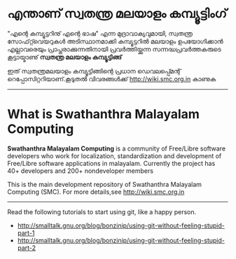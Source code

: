 എന്താണ്  സ്വതന്ത്ര മലയാളം കമ്പ്യൂട്ടിംഗ്
====
"എന്റെ കമ്പ്യൂട്ടറിനു് എന്റെ ഭാഷ" എന്ന മുദ്രാവാക്യവുമായി,
 സ്വതന്ത്ര സോഫ്‍റ്റ്‍വെയറുകള്‍ അടിസ്ഥാനമാക്കി കമ്പ്യൂട്ടറില്‍ 
മലയാളം ഉപയോഗിക്കാന്‍ എല്ലാവരെയും പ്രാപ്തരാക്കുന്നതിനായി
പ്രവര്‍ത്തിയ്ക്കുന്ന സന്നദ്ധപ്രവര്‍ത്തകരുടെ കൂട്ടായ്മാണു് **സ്വതന്ത്ര മലയാളം കമ്പ്യൂട്ടിങ്ങ്**

ഇത് സ്വതന്ത്രമലയാളം  കമ്പ്യൂട്ടിങ്ങിന്റെ പ്രധാന ഡെവലപ്പ്മെന്റ് റെപ്പോസിറ്ററിയാണ്.കൂടുതല്‍ വിവരങ്ങള്‍ക്ക്  http://wiki.smc.org.in കാണുക

---
What is Swathanthra Malayalam Computing
====
**Swathanthra Malayalam Computing** is a community of Free/Libre
software developers who work for localization, standardization 
and development of Free/Libre software applications in malayalam. 
Currently the project has 40+ developers and 200+ nondeveloper members

This is the main development repository of Swathanthra Malayalam Computing (SMC).
For more details,see http://wiki.smc.org.in

-----
Read the following tutorials to start using git, like a happy person.
- http://smalltalk.gnu.org/blog/bonzinip/using-git-without-feeling-stupid-part-1
- http://smalltalk.gnu.org/blog/bonzinip/using-git-without-feeling-stupid-part-2

